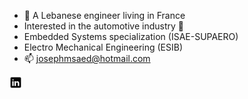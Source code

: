- 👋 A Lebanese engineer living in France
- Interested in the automotive industry :red_car:
- Embedded Systems specialization (ISAE-SUPAERO)
- Electro Mechanical Engineering (ESIB)
- 📫 josephmsaed@hotmail.com
  
<a href="https://www.linkedin.com/in/your-linkedin-profile" target="https://www.linkedin.com/in/joseph-msaed">
  <img src="https://raw.githubusercontent.com/simple-icons/simple-icons/develop/icons/linkedin.svg" alt="LinkedIn Logo" width="20" height="20">
</a>

<!---
josephmsaed/josephmsaed is a ✨ special ✨ repository because its `README.md` (this file) appears on your GitHub profile.
You can click the Preview link to take a look at your changes.
--->

